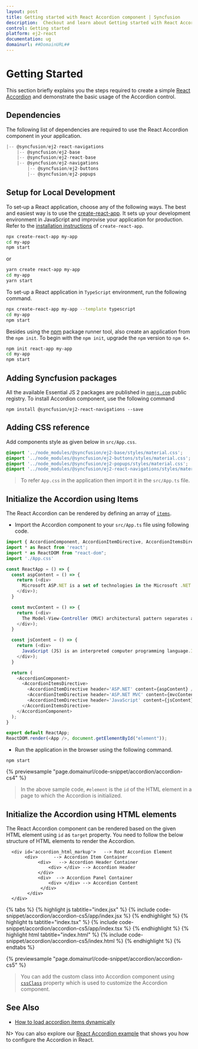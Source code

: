 ```yaml
---
layout: post
title: Getting started with React Accordion component | Syncfusion
description:  Checkout and learn about Getting started with React Accordion component of Syncfusion Essential JS 2 and more details.
control: Getting started 
platform: ej2-react
documentation: ug
domainurl: ##DomainURL##
---
```


# Getting Started

This section briefly explains you the steps required to create a simple [React Accordion](https://www.syncfusion.com/react-components/react-accordion) and demonstrate the basic usage of the Accordion control.

## Dependencies

The following list of dependencies are required to use the React Accordion component in your application.

```js
|-- @syncfusion/ej2-react-navigations
    |-- @syncfusion/ej2-base
    |-- @syncfusion/ej2-react-base
    |-- @syncfusion/ej2-navigations
        |-- @syncfusion/ej2-buttons
        |-- @syncfusion/ej2-popups

```

## Setup for Local Development

To set-up a React application, choose any of the following ways. The best and easiest way is to use the [create-react-app](https://github.com/facebook/create-react-app). It sets up your development environment in JavaScript and improvise your application for production. Refer to the [installation instructions](https://github.com/facebook/create-react-app#creating-an-app) of `create-react-app`.

```bash
npx create-react-app my-app
cd my-app
npm start
```

or

```bash
yarn create react-app my-app
cd my-app
yarn start
```

To set-up a React application in `TypeScript` environment, run the following command.

```bash
npx create-react-app my-app --template typescript
cd my-app
npm start
```

Besides using the [npm](https://medium.com/@maybekatz/introducing-npx-an-npm-package-runner-55f7d4bd282b) package runner tool, also create an application from the `npm init`. To begin with the `npm init`, upgrade the `npm` version to `npm 6+`.

```bash
npm init react-app my-app
cd my-app
npm start
```



## Adding Syncfusion packages

All the available Essential JS 2 packages are published in [`npmjs.com`](https://www.npmjs.com/~syncfusionorg) public registry.
To install Accordion component, use the following command

```
npm install @syncfusion/ej2-react-navigations --save
```

## Adding CSS reference

 Add components style as given below in `src/App.css`.

```css
@import '../node_modules/@syncfusion/ej2-base/styles/material.css';
@import '../node_modules/@syncfusion/ej2-buttons/styles/material.css';
@import '../node_modules/@syncfusion/ej2-popups/styles/material.css';
@import '../node_modules/@syncfusion/ej2-react-navigations/styles/material.css';

```

> To refer `App.css` in the application then import it in the `src/App.ts` file.

## Initialize the Accordion using Items

The React Accordion can be rendered by defining an array of [`items`](https://ej2.syncfusion.com/react/documentation/api/accordion#items).

* Import the Accordion component to your `src/App.ts` file using following code.



```ts
import { AccordionComponent, AccordionItemDirective, AccordionItemsDirective } from '@syncfusion/ej2-react-navigations';
import * as React from 'react';
import * as ReactDOM from "react-dom";
import './App.css'

const ReactApp = () => {
  const aspContent = () => {
    return (<div>
      Microsoft ASP.NET is a set of technologies in the Microsoft .NET Framework for building Web applications and XML Web services.
    </div>);
  }

  const mvcContent = () => {
    return (<div>
      The Model-View-Controller (MVC) architectural pattern separates an application into three main components: the model, the view, and the controller.
    </div>);
  }

  const jsContent = () => {
    return (<div>
      JavaScript (JS) is an interpreted computer programming language.It was originally implemented as part of web browsers so that client-side scripts could interact with the user, control the browser, communicate asynchronously, and alter the document content that was displayed.
    </div>);
  }

  return (
    <AccordionComponent>
      <AccordionItemsDirective>
        <AccordionItemDirective header='ASP.NET' content={aspContent} />
        <AccordionItemDirective header='ASP.NET MVC' content={mvcContent} />
        <AccordionItemDirective header='JavaScript' content={jsContent} />
      </AccordionItemsDirective>
    </AccordionComponent>
  );
}

export default ReactApp;
ReactDOM.render(<App />, document.getElementById("element"));

```



* Run the application in the browser using the following command.

```
npm start
```
        
{% previewsample "page.domainurl/code-snippet/accordion/accordion-cs4" %}

> In the above sample code, `#element` is the `id` of the HTML element in a page to which the Accordion is initialized.

## Initialize the Accordion using HTML elements

The React Accordion component can be rendered based on the given HTML element using `id` as `target` property.
You need to follow the below structure of HTML elements to render the Accordion.

```
  <div id='accordion_html_markup'>   --> Root Accordion Element
       <div>      --> Accordion Item Container
            <div>   --> Accordion Header Container
                <div> </div> --> Accordion Header
            </div>
            <div>  --> Accordion Panel Container
                <div> </div> --> Accordion Content
             </div>
        </div>
  </div>
```

{% tabs %}
{% highlight js tabtitle="index.jsx" %}
{% include code-snippet/accordion/accordion-cs5/app/index.jsx %}
{% endhighlight %}
{% highlight ts tabtitle="index.tsx" %}
{% include code-snippet/accordion/accordion-cs5/app/index.tsx %}
{% endhighlight %}
{% highlight html tabtitle="index.html" %}
{% include code-snippet/accordion/accordion-cs5/index.html %}
{% endhighlight %}
{% endtabs %}
        
{% previewsample "page.domainurl/code-snippet/accordion/accordion-cs5" %}

> You can add the custom class into Accordion component using [`cssClass`](https://ej2.syncfusion.com/react/documentation/api/accordion/accordionItem#cssclass) property which is used to customize the Accordion component.

## See Also

* [How to load accordion items dynamically](./how-to/load-accordion-items-dynamically/)

N> You can also explore our [React Accordion example](https://ej2.syncfusion.com/react/demos/#/fabric/accordion/default) that shows you how to configure the Accordion in React.